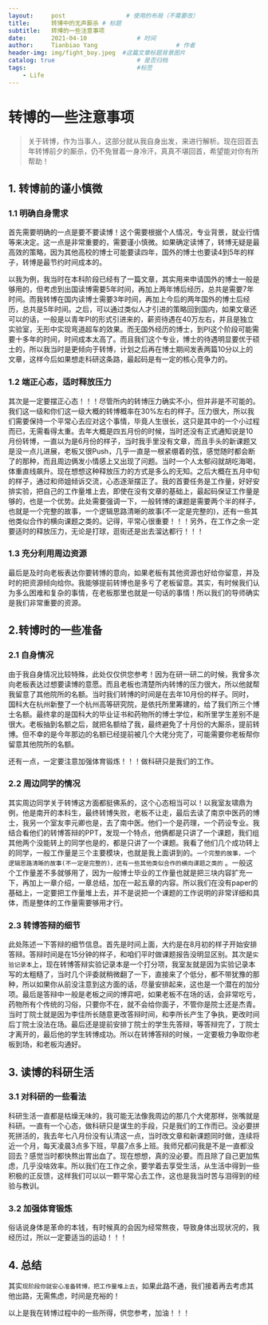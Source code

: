 ```yaml
---
layout:     post                 # 使用的布局（不需要改）
title:      转博中的无声厮杀 # 标题 
subtitle:   转博的一些注意事项
date:       2021-04-10              # 时间
author:     Tianbiao Yang                      # 作者
header-img: img/fight_boy.jpeg  #这篇文章标题背景图片
catalog: true                       # 是否归档
tags:                               #标签
    - Life
---
```

# 转博的一些注意事项

> 关于转博，作为当事人，这部分就从我自身出发，来进行解析。现在回首去年转博前夕的厮杀，仍不免冒着一身冷汗，真真不堪回首，希望能对你有所帮助！

## 1. 转博前的谨小慎微
### 1.1 明确自身需求
首先需要明确的一点是要不要读博！这个需要根据个人情况，专业背景，就业行情等来决定。这一点是非常重要的，需要谨小慎微。如果确定读博了，转博无疑是最高效的策略，因为其他高校的博士可能要读四年，国外的博士也要读4到5年的样子，转博是最节约时间成本的。

以我为例，我当时在本科阶段已经有了一篇文章，其实用来申请国外的博士一般是够用的，但考虑到出国读博需要5年时间，再加上两年博后经历，总共是需要7年时间。而我转博在国内读博士需要3年时间，再加上今后的两年国外的博士后经历，总共是5年时间。之后，可以通过类似人才引进的策略回到国内，如果文章还可以的话，一般是以青年PI的形式引进来的，薪资待遇在40万左右，并且是独立实验室，无形中实现弯道超车的效果。而无国外经历的博士，到PI这个阶段可能需要十多年的时间，时间成本太高了。而且我们这个专业，博士的待遇明显要优于硕士的，所以我当时是更倾向于转博，计划之后再在博士期间发表两篇10分以上的文章，这样今后如果想走科研这条路，最起码是有一定的核心竞争力的。

### 1.2 端正心态，适时释放压力
其次是一定要摆正心态！！！尽管所内的转博压力确实不小，但并非是不可能的。我们这一级和你们这一级大概的转博概率在30%左右的样子。压力很大，所以我们需要保持一个平常心去应对这个事情，毕竟人生很长，这只是其中的一个小过程而已，无需看得太重。去年大概是四五月份的时候，当时还没有正式通知说是10月份转博，一直以为是6月份的样子，当时我手里没有文章，而且手头的新课题又是没一点儿进展，老板又很Push，几乎一直是一根紧绷着的弦，感觉随时都会断了的那种，而且周边俩发小情感上又出现了问题。当时一个人太郁闷就胡吃海喝，体重直线飙升。现在想想这种释放压力的方式是多么的无知。之后大概在五月中旬的样子，通过和师姐倾诉交流，心态逐渐摆正了。我的首要任务是工作量，好好安排实验，把自己的工作量堆上去，即使在没有文章的基础上，最起码保证工作量是够的，也是一个优势。此处需要强调一下，一般转博的课题是需要两个半的样子，也就是一个完整的故事，一个逻辑思路清晰的故事(不一定是完整的)，还有一些其他类似合作的横向课题之类的。记得，平常心很重要！！！另外，在工作之余一定要适时的释放压力，无论是打球，逛街还是出去溜达都行！！！

### 1.3 充分利用周边资源

最后是及时向老板表达你要转博的意向，如果老板有其他资源也好给你留意，并及时的把资源倾向给你。我能够提前转博也是多亏了老板留意。其实，有时候我们认为多么困难和复杂的事情，在老板那里也就是一句话的事情！所以我们的导师确实是我们非常重要的资源。

## 2.转博时的一些准备
### 2.1 自身情况
由于我自身情况比较特殊，此处仅仅供您参考！因为在研一研二的时候，我曾多次向老板表达过想要读博的意愿。而且老板也清楚所内转博的压力很大，所以他就帮我留意了其他院所的名额。当时我们转博的时间是在去年10月份的样子。同时，国科大在杭州新整了一个杭州高等研究院，是依托所里筹建的，给了我们所三个博士名额。最终拿的是国科大的毕业证书和药物所的博士学位，和所里学生差别不是很大。老板抽到名额之后，就把名额给了我，最终避免了十月份的大厮杀，提前转博。但不幸的是今年那边的名额已经提前被几个大佬分完了，可能需要你老板帮你留意其他院所的名额。

还有一点，一定要注意加强体育锻炼！！！做科研只是我们的工作。
### 2.2 周边同学的情况
其实周边同学关于转博这方面都挺佛系的，这个心态相当可以！以我室友啸鼎为例，他是南开的本科生，最终转博失败，老板不让走，最后去读了南京中医药的博士，我另一个室友李元卿也是，去了南中医。他们一个是药理，一个药设专业。我结合看他们的转博答辩的PPT，发现一个特点，他俩都是只讲了一个课题，我们组其他两个没能转上的同学也是的，都是只讲了一个课题。我看了他们几个成功转上的同学，一般工作量是三个主要模块，也就是我上面讲到的。`一个完整的故事，一个逻辑思路清晰的故事(不一定是完整的)，还有一些其他类似合作的横向课题之类的`	。一般这个工作量差不多就够用了，因为一般博士毕业的工作量也就是把三块内容扩充一下，再加上一章介绍，一章总结，加在一起五章的内容。所以我们在没有paper的基础上，一定要把工作量堆上去，并不是说把一个课题的工作说明的非常详细和具体，而是整体的工作量需要够用才行。

### 2.3 转博答辩的细节
此处陈述一下答辩的细节信息。首先是时间上面，大约是在8月初的样子开始安排答辩。答辩时间是在15分钟的样子，和咱们平时做课题报告没明显区别。其次是`实验记录本`上，现在转博答辩实验记录本是一个打分项，我室友就是因为实验记录本写的太粗糙了，当时几个评委就稍微翻了一下，直接来了个低分，都不带犹豫的那种，所以如果你从前没注意到这方面的话，尽量安排起来，这也是一个潜在的加分项。最后是答辩中一般是老板之间的博弈吧，如果老板不在场的话，会非常吃亏，药物所有个传统的习俗，只要你不在，就不会给你面子，不管你是院士还是杰青。当时丁院士就是因为李佳所长随意更改答辩时间，和李所长产生了争执，更改时间后丁院士没法在场。最后还是提前安排丁院士的学生先答辩，等答辩完了，丁院士才离开的，最后他的学生转博成功。所以在转博答辩的时候，一定要极力争取你老板到场，和老板沟通好。

## 3. 读博的科研生活
### 3.1 对科研的一些看法
科研生活一直都是枯燥无味的，我可能无法像我周边的那几个大佬那样，张嘴就是科研。一直有一个心态，做科研只是谋生的手段，只是我们的工作而已。没必要拼死拼活的，我去年七八月份没有认清这一点，当时改文章和新课题同时做，连续将近一个月，每天凌晨3点多下班，早晨7点多上班。我师兄都问我是不是一直都没回去？感觉当时都快熬出胃出血了。现在想想，真的没必要。而且除了自己更加焦虑，几乎没啥效率。所以我们在工作之余，要学着去享受生活，从生活中得到一些积极的正反馈，这样我们可以以一颗平常心去工作，这也是我当时苦与泪得到的经验与教训。

### 3.2 加强体育锻炼
俗话说身体是革命的本钱，有时候真的会因为经常熬夜，导致身体出现状况的，我经历过，所以一定要适当的运动！！！


## 4. 总结
其实`现阶段你就安心准备转博，把工作量堆上去`，如果此路不通，我们接着再去考虑其他出路，无需焦虑，时间是充裕的！

以上是我在转博过程中的一些所得，供您参考，加油！！！



